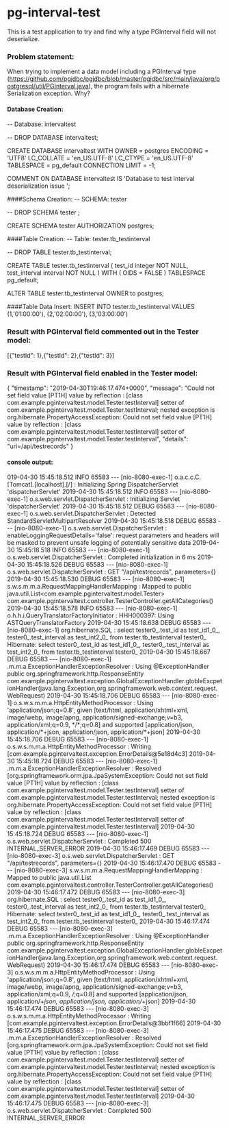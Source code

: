 # pg-interval-test

This is a test application to try and find why a type PGInterval field will not deserialize.

### Problem statement:
When trying to implement a data model including a PGInterval type (https://github.com/pgjdbc/pgjdbc/blob/master/pgjdbc/src/main/java/org/postgresql/util/PGInterval.java), the program fails with a hibernate Serialization exception.  Why?


#### Database Creation:
-- Database: intervaltest

-- DROP DATABASE intervaltest;

CREATE DATABASE intervaltest
    WITH 
    OWNER = postgres
    ENCODING = 'UTF8'
    LC_COLLATE = 'en_US.UTF-8'
    LC_CTYPE = 'en_US.UTF-8'
    TABLESPACE = pg_default
    CONNECTION LIMIT = -1;

COMMENT ON DATABASE intervaltest
    IS 'Database to test interval deserialization issue
';

####Schema Creation:
-- SCHEMA: tester

-- DROP SCHEMA tester ;

CREATE SCHEMA tester
    AUTHORIZATION postgres;

####Table Creation:
-- Table: tester.tb_testinterval

-- DROP TABLE tester.tb_testinterval;

CREATE TABLE tester.tb_testinterval
(
    test_id integer NOT NULL,
    test_interval interval NOT NULL
)
WITH (
    OIDS = FALSE
)
TABLESPACE pg_default;

ALTER TABLE tester.tb_testinterval
    OWNER to postgres;


####Table Data Insert:
INSERT INTO tester.tb_testinterval
VALUES (1,'01:00:00'),
       (2,'02:00:00'),
       (3,'03:00:00')


### Result with PGInterval field commented out in the Tester model:
[{"testId": 1},{"testId": 2},{"testId": 3}]

### Result with PGInterval field enabled in the Tester model:
{
"timestamp": "2019-04-30T19:46:17.474+0000",
"message": "Could not set field value [PT1H] value by reflection : [class com.example.pgintervaltest.model.Tester.testInterval] setter of com.example.pgintervaltest.model.Tester.testInterval; nested exception is org.hibernate.PropertyAccessException: Could not set field value [PT1H] value by reflection : [class com.example.pgintervaltest.model.Tester.testInterval] setter of com.example.pgintervaltest.model.Tester.testInterval",
"details": "uri=/api/testrecords"
}

#### console output:
019-04-30 15:45:18.512  INFO 65583 --- [nio-8080-exec-1] o.a.c.c.C.[Tomcat].[localhost].[/]       : Initializing Spring DispatcherServlet 'dispatcherServlet'
2019-04-30 15:45:18.512  INFO 65583 --- [nio-8080-exec-1] o.s.web.servlet.DispatcherServlet        : Initializing Servlet 'dispatcherServlet'
2019-04-30 15:45:18.512 DEBUG 65583 --- [nio-8080-exec-1] o.s.web.servlet.DispatcherServlet        : Detected StandardServletMultipartResolver
2019-04-30 15:45:18.518 DEBUG 65583 --- [nio-8080-exec-1] o.s.web.servlet.DispatcherServlet        : enableLoggingRequestDetails='false': request parameters and headers will be masked to prevent unsafe logging of potentially sensitive data
2019-04-30 15:45:18.518  INFO 65583 --- [nio-8080-exec-1] o.s.web.servlet.DispatcherServlet        : Completed initialization in 6 ms
2019-04-30 15:45:18.526 DEBUG 65583 --- [nio-8080-exec-1] o.s.web.servlet.DispatcherServlet        : GET "/api/testrecords", parameters={}
2019-04-30 15:45:18.530 DEBUG 65583 --- [nio-8080-exec-1] s.w.s.m.m.a.RequestMappingHandlerMapping : Mapped to public java.util.List<com.example.pgintervaltest.model.Tester> com.example.pgintervaltest.controller.TesterController.getAllCategories()
2019-04-30 15:45:18.578  INFO 65583 --- [nio-8080-exec-1] o.h.h.i.QueryTranslatorFactoryInitiator  : HHH000397: Using ASTQueryTranslatorFactory
2019-04-30 15:45:18.638 DEBUG 65583 --- [nio-8080-exec-1] org.hibernate.SQL                        : select tester0_.test_id as test_id1_0_, tester0_.test_interval as test_int2_0_ from tester.tb_testinterval tester0_
Hibernate: select tester0_.test_id as test_id1_0_, tester0_.test_interval as test_int2_0_ from tester.tb_testinterval tester0_
2019-04-30 15:45:18.667 DEBUG 65583 --- [nio-8080-exec-1] .m.m.a.ExceptionHandlerExceptionResolver : Using @ExceptionHandler public org.springframework.http.ResponseEntity<?> com.example.pgintervaltest.exception.GlobalExceptionHandler.globleExcpetionHandler(java.lang.Exception,org.springframework.web.context.request.WebRequest)
2019-04-30 15:45:18.706 DEBUG 65583 --- [nio-8080-exec-1] o.s.w.s.m.m.a.HttpEntityMethodProcessor  : Using 'application/json;q=0.8', given [text/html, application/xhtml+xml, image/webp, image/apng, application/signed-exchange;v=b3, application/xml;q=0.9, */*;q=0.8] and supported [application/json, application/*+json, application/json, application/*+json]
2019-04-30 15:45:18.706 DEBUG 65583 --- [nio-8080-exec-1] o.s.w.s.m.m.a.HttpEntityMethodProcessor  : Writing [com.example.pgintervaltest.exception.ErrorDetails@5e18d4c3]
2019-04-30 15:45:18.724 DEBUG 65583 --- [nio-8080-exec-1] .m.m.a.ExceptionHandlerExceptionResolver : Resolved [org.springframework.orm.jpa.JpaSystemException: Could not set field value [PT1H] value by reflection : [class com.example.pgintervaltest.model.Tester.testInterval] setter of com.example.pgintervaltest.model.Tester.testInterval; nested exception is org.hibernate.PropertyAccessException: Could not set field value [PT1H] value by reflection : [class com.example.pgintervaltest.model.Tester.testInterval] setter of com.example.pgintervaltest.model.Tester.testInterval]
2019-04-30 15:45:18.724 DEBUG 65583 --- [nio-8080-exec-1] o.s.web.servlet.DispatcherServlet        : Completed 500 INTERNAL_SERVER_ERROR
2019-04-30 15:46:17.469 DEBUG 65583 --- [nio-8080-exec-3] o.s.web.servlet.DispatcherServlet        : GET "/api/testrecords", parameters={}
2019-04-30 15:46:17.470 DEBUG 65583 --- [nio-8080-exec-3] s.w.s.m.m.a.RequestMappingHandlerMapping : Mapped to public java.util.List<com.example.pgintervaltest.model.Tester> com.example.pgintervaltest.controller.TesterController.getAllCategories()
2019-04-30 15:46:17.472 DEBUG 65583 --- [nio-8080-exec-3] org.hibernate.SQL                        : select tester0_.test_id as test_id1_0_, tester0_.test_interval as test_int2_0_ from tester.tb_testinterval tester0_
Hibernate: select tester0_.test_id as test_id1_0_, tester0_.test_interval as test_int2_0_ from tester.tb_testinterval tester0_
2019-04-30 15:46:17.474 DEBUG 65583 --- [nio-8080-exec-3] .m.m.a.ExceptionHandlerExceptionResolver : Using @ExceptionHandler public org.springframework.http.ResponseEntity<?> com.example.pgintervaltest.exception.GlobalExceptionHandler.globleExcpetionHandler(java.lang.Exception,org.springframework.web.context.request.WebRequest)
2019-04-30 15:46:17.474 DEBUG 65583 --- [nio-8080-exec-3] o.s.w.s.m.m.a.HttpEntityMethodProcessor  : Using 'application/json;q=0.8', given [text/html, application/xhtml+xml, image/webp, image/apng, application/signed-exchange;v=b3, application/xml;q=0.9, */*;q=0.8] and supported [application/json, application/*+json, application/json, application/*+json]
2019-04-30 15:46:17.474 DEBUG 65583 --- [nio-8080-exec-3] o.s.w.s.m.m.a.HttpEntityMethodProcessor  : Writing [com.example.pgintervaltest.exception.ErrorDetails@3bbf1f66]
2019-04-30 15:46:17.475 DEBUG 65583 --- [nio-8080-exec-3] .m.m.a.ExceptionHandlerExceptionResolver : Resolved [org.springframework.orm.jpa.JpaSystemException: Could not set field value [PT1H] value by reflection : [class com.example.pgintervaltest.model.Tester.testInterval] setter of com.example.pgintervaltest.model.Tester.testInterval; nested exception is org.hibernate.PropertyAccessException: Could not set field value [PT1H] value by reflection : [class com.example.pgintervaltest.model.Tester.testInterval] setter of com.example.pgintervaltest.model.Tester.testInterval]
2019-04-30 15:46:17.475 DEBUG 65583 --- [nio-8080-exec-3] o.s.web.servlet.DispatcherServlet        : Completed 500 INTERNAL_SERVER_ERROR


